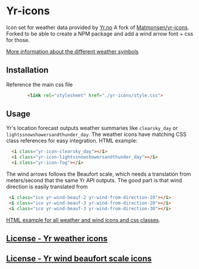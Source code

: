 # Yr-icons

Icon set for weather data provided by [Yr.no](https://hjelp.yr.no/hc/no/articles/360001940793-Gratis-v%C3%A6rdata-fra-Yr)
A fork of [Matmonsen/yr-icons](https://github.com/Matmonsen/yr-icons/blob/master/LICENSE). Forked to be able to create a NPM package and add a wind arrow font + css for those.

[More information about the different weather symbols](http://om.yr.no/forklaring/symbol/)

## Installation
Reference the main css file
```html
        <link rel="stylesheet" href="./yr-icons/style.css">
```
## Usage
Yr's location forecast outputs weather summaries like `clearsky_day` or `lightssnowshowersandthunder_day`. The weather icons have matching CSS class references for easy integration. HTML example:
```html
  <i class="yr-icon-clearsky_day"></i>
  <i class="yr-icon-lightssnowshowersandthunder_day"></i>
  <i class="yr-icon-fog"></i>
```
The wind arrows follows the Beaufort scale, which needs a translation from meters/second that the same Yr API outputs. The good part is that wind direction is easily translated from 

```html
 <i class="ico yr-wind-beauf-2 yr-wind-from-direction-10"></i>
 <i class="ico yr-wind-beauf-3 yr-wind-from-direction-20"></i>
 <i class="ico yr-wind-beauf-3 yr-wind-from-direction-30"></i>
```

[HTML example for all weather and wind icons and css classes](example.html).

## [License - Yr weather icons](https://github.com/eklem/yr-icons/blob/master/LICENSE-weather)
## [License - Yr wind beaufort scale icons](https://github.com/eklem/yr-icons/blob/master/LICENSE-wind)
